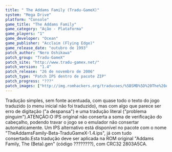 ```yaml
---
title: " The Addams Family (Tradu-GameX)"
system: "Mega Drive"
platform: "Console"
game_title: "The Addams Family"
game_category: "Ação - Plataforma"
game_players: "1"
game_developer: "Ocean"
game_publisher: "Acclaim (Flying Edge)"
game_release_date: "outubro de 1993"
patch_author: "Nero Oshikawa"
patch_group: "Tradu-GameX"
patch_site: "http://www.tradu-gamex.net/"
patch_version: "1.4"
patch_release: "26 de novembro de 2006"
patch_type: "Patch IPS dentro de pacote ZIP"
patch_progress: "???"
patch_images: ["http://img.romhackers.org/traducoes/%5BSMD%5D%20The%20Addams%20Family%20-%20Tradu-GameX%20-%201.png","http://img.romhackers.org/traducoes/%5BSMD%5D%20The%20Addams%20Family%20-%20Tradu-GameX%20-%202.png","http://img.romhackers.org/traducoes/%5BSMD%5D%20The%20Addams%20Family%20-%20Tradu-GameX%20-%203.png"]
---
```

Tradução simples, sem fonte acentuada, com quase todo o texto do jogo traduzido (o menu inicial não foi traduzido), mas com algo que parece ser erro de digitação ("a despansa") e uma tradução literal ("problema pinguim").ATENÇÃO:O IPS original não conserta a soma de verificação do cabeçalho, podendo travar o jogo se o emulador não consertar automaticamente. Um IPS alternativo está disponível no pacote com o nome "TheAddamsFamily-Beta-TraduGameX-1.4.ips", já com tudo consertado.Esta tradução deve ser aplicada na ROM original "Addams Family, The (Beta).gen" (código ????????), com CRC32 2803A5CA.